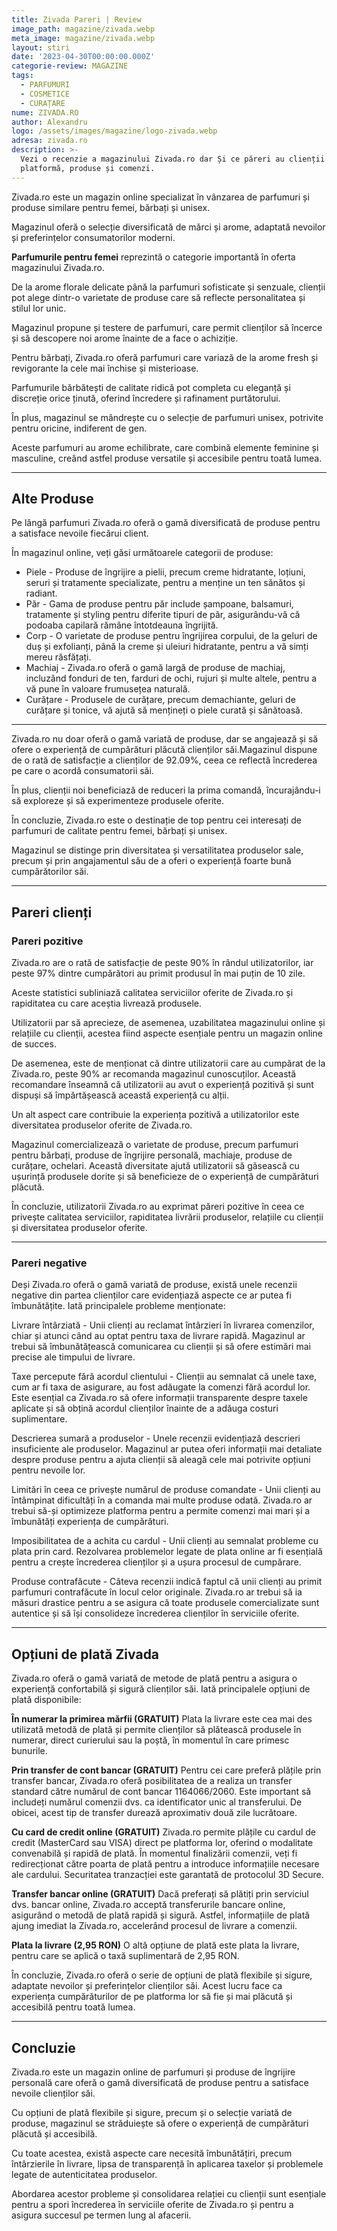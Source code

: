 ```yaml
---
title: Zivada Pareri | Review
image_path: magazine/zivada.webp
meta_image: magazine/zivada.webp
layout: stiri
date: '2023-04-30T00:00:00.000Z'
categorie-review: MAGAZINE
tags:
  - PARFUMURI
  - COSMETICE
  - CURAȚARE
nume: ZIVADA.RO
author: Alexandru
logo: /assets/images/magazine/logo-zivada.webp
adresa: zivada.ro
description: >-
  Vezi o recenzie a magazinului Zivada.ro dar Și ce păreri au clienții despre
  platformă, produse și comenzi.
---
```


<span class="drop-caps">Z</span>ivada.ro este un magazin online specializat în vânzarea de parfumuri și produse similare pentru femei, bărbați și unisex.

Magazinul oferă o selecție diversificată de mărci și arome, adaptată nevoilor și preferințelor consumatorilor moderni.

**Parfumurile pentru femei** reprezintă o categorie importantă în oferta magazinului Zivada.ro.

De la arome florale delicate până la parfumuri sofisticate și senzuale, clienții pot alege dintr-o varietate de produse care să reflecte personalitatea și stilul lor unic.

Magazinul propune și testere de parfumuri, care permit clienților să încerce și să descopere noi arome înainte de a face o achiziție.

Pentru bărbați, Zivada.ro oferă parfumuri care variază de la arome fresh și revigorante la cele mai închise și misterioase.

Parfumurile bărbătești de calitate ridică pot completa cu eleganță și discreție orice ținută, oferind încredere și rafinament purtătorului.

În plus, magazinul se mândrește cu o selecție de parfumuri unisex, potrivite pentru oricine, indiferent de gen.

Aceste parfumuri au arome echilibrate, care combină elemente feminine și masculine, creând astfel produse versatile și accesibile pentru toată lumea.

***

## Alte Produse

Pe lângă parfumuri Zivada.ro oferă o gamă diversificată de produse pentru a satisface nevoile fiecărui client.

În magazinul online, veți găsi următoarele categorii de produse:

* Piele - Produse de îngrijire a pielii, precum creme hidratante, loțiuni, seruri și tratamente specializate, pentru a menține un ten sănătos și radiant.
* Păr - Gama de produse pentru păr include șampoane, balsamuri, tratamente și styling pentru diferite tipuri de păr, asigurându-vă că podoaba capilară rămâne întotdeauna îngrijită.
* Corp - O varietate de produse pentru îngrijirea corpului, de la geluri de duș și exfolianți, până la creme și uleiuri hidratante, pentru a vă simți mereu răsfățați.
* Machiaj - Zivada.ro oferă o gamă largă de produse de machiaj, incluzând fonduri de ten, farduri de ochi, rujuri și multe altele, pentru a vă pune în valoare frumusețea naturală.
* Curățare - Produsele de curățare, precum demachiante, geluri de curățare și tonice, vă ajută să mențineți o piele curată și sănătoasă.

***

Zivada.ro nu doar oferă o gamă variată de produse, dar se angajează și să ofere o experiență de cumpărături plăcută clienților săi.Magazinul dispune de o rată de satisfacție a clienților de 92.09%, ceea ce reflectă încrederea pe care o acordă consumatorii săi.

În plus, clienții noi beneficiază de reduceri la prima comandă, încurajându-i să exploreze și să experimenteze produsele oferite.

În concluzie, Zivada.ro este o destinație de top pentru cei interesați de parfumuri de calitate pentru femei, bărbați și unisex.

Magazinul se distinge prin diversitatea și versatilitatea produselor sale, precum și prin angajamentul său de a oferi o experiență foarte bună cumpărătorilor săi.

***

## Pareri clienți

### Pareri pozitive

Zivada.ro are o rată de satisfacție de peste 90% în rândul utilizatorilor, iar peste 97% dintre cumpărători au primit produsul în mai puțin de 10 zile.

Aceste statistici subliniază calitatea serviciilor oferite de Zivada.ro și rapiditatea cu care aceștia livrează produsele.

<div class="pareri-poz" markdown="1">

Utilizatorii par să aprecieze, de asemenea, uzabilitatea magazinului online și relațiile cu clienții, acestea fiind aspecte esențiale pentru un magazin online de succes.

De asemenea, este de menționat că dintre utilizatorii care au cumpărat de la Zivada.ro, peste 90% ar recomanda magazinul cunoscuților. Această recomandare înseamnă că utilizatorii au avut o experiență pozitivă și sunt dispuși să împărtășească această experiență cu alții.

Un alt aspect care contribuie la experiența pozitivă a utilizatorilor este diversitatea produselor oferite de Zivada.ro.

Magazinul comercializează o varietate de produse, precum parfumuri pentru bărbați, produse de îngrijire personală, machiaje, produse de curățare, ochelari. Această diversitate ajută utilizatorii să găsească cu ușurință produsele dorite și să beneficieze de o experiență de cumpărături plăcută.

</div>

În concluzie, utilizatorii Zivada.ro au exprimat păreri pozitive în ceea ce privește calitatea serviciilor, rapiditatea livrării produselor, relațiile cu clienții și diversitatea produselor oferite.

***

### Pareri negative

Deși Zivada.ro oferă o gamă variată de produse, există unele recenzii negative din partea clienților care evidențiază aspecte ce ar putea fi îmbunătățite. Iată principalele probleme menționate:

<div class="pareri-neg" markdown="1">

Livrare întârziată - Unii clienți au reclamat întârzieri în livrarea comenzilor, chiar și atunci când au optat pentru taxa de livrare rapidă. Magazinul ar trebui să îmbunătățească comunicarea cu clienții și să ofere estimări mai precise ale timpului de livrare.

Taxe percepute fără acordul clientului - Clienții au semnalat că unele taxe, cum ar fi taxa de asigurare, au fost adăugate la comenzi fără acordul lor. Este esențial ca Zivada.ro să ofere informații transparente despre taxele aplicate și să obțină acordul clienților înainte de a adăuga costuri suplimentare.

Descrierea sumară a produselor - Unele recenzii evidențiază descrieri insuficiente ale produselor. Magazinul ar putea oferi informații mai detaliate despre produse pentru a ajuta clienții să aleagă cele mai potrivite opțiuni pentru nevoile lor.

Limitări în ceea ce privește numărul de produse comandate - Unii clienți au întâmpinat dificultăți în a comanda mai multe produse odată. Zivada.ro ar trebui să-și optimizeze platforma pentru a permite comenzi mai mari și a îmbunătăți experiența de cumpărături.

Imposibilitatea de a achita cu cardul - Unii clienți au semnalat probleme cu plata prin card. Rezolvarea problemelor legate de plata online ar fi esențială pentru a crește încrederea clienților și a ușura procesul de cumpărare.

Produse contrafăcute - Câteva recenzii indică faptul că unii clienți au primit parfumuri contrafăcute în locul celor originale. Zivada.ro ar trebui să ia măsuri drastice pentru a se asigura că toate produsele comercializate sunt autentice și să își consolideze încrederea clienților în serviciile oferite.

</div>

***

## Opțiuni de plată Zivada

Zivada.ro oferă o gamă variată de metode de plată pentru a asigura o experiență confortabilă și sigură clienților săi. Iată principalele opțiuni de plată disponibile:

**În numerar la primirea mărfii (GRATUIT)**
Plata la livrare este cea mai des utilizată metodă de plată și permite clienților să plătească produsele în numerar, direct curierului sau la poștă, în momentul în care primesc bunurile.

**Prin transfer de cont bancar (GRATUIT)**
Pentru cei care preferă plățile prin transfer bancar, Zivada.ro oferă posibilitatea de a realiza un transfer standard către numărul de cont bancar 1164066/2060. Este important să includeți numărul comenzii dvs. ca identificator unic al transferului. De obicei, acest tip de transfer durează aproximativ două zile lucrătoare.

**Cu card de credit online (GRATUIT)**
Zivada.ro permite plățile cu cardul de credit (MasterCard sau VISA) direct pe platforma lor, oferind o modalitate convenabilă și rapidă de plată. În momentul finalizării comenzii, veți fi redirecționat către poarta de plată pentru a introduce informațiile necesare ale cardului. Securitatea tranzacției este garantată de protocolul 3D Secure.

**Transfer bancar online (GRATUIT)**
Dacă preferați să plătiți prin serviciul dvs. bancar online, Zivada.ro acceptă transferurile bancare online, asigurând o metodă de plată rapidă și sigură. Astfel, informațiile de plată ajung imediat la Zivada.ro, accelerând procesul de livrare a comenzii.

**Plata la livrare (2,95 RON)**
O altă opțiune de plată este plata la livrare, pentru care se aplică o taxă suplimentară de 2,95 RON.

În concluzie, Zivada.ro oferă o serie de opțiuni de plată flexibile și sigure, adaptate nevoilor și preferințelor clienților săi. Acest lucru face ca experiența cumpărăturilor de pe platforma lor să fie și mai plăcută și accesibilă pentru toată lumea.

***

## Concluzie

Zivada.ro este un magazin online de parfumuri și produse de îngrijire personală care oferă o gamă diversificată de produse pentru a satisface nevoile clienților săi.

Cu opțiuni de plată flexibile și sigure, precum și o selecție variată de produse, magazinul se străduiește să ofere o experiență de cumpărături plăcută și accesibilă.

Cu toate acestea, există aspecte care necesită îmbunătățiri, precum întârzierile în livrare, lipsa de transparență în aplicarea taxelor și problemele legate de autenticitatea produselor.

Abordarea acestor probleme și consolidarea relației cu clienții sunt esențiale pentru a spori încrederea în serviciile oferite de Zivada.ro și pentru a asigura succesul pe termen lung al afacerii.
